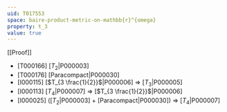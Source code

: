 ```yaml
---
uid: T017553
space: baire-product-metric-on-mathbb{r}^{omega}
property: t_3
value: true
---
```

[[Proof]]

* [T000166] [$T_2$|P000003]
* [T000176] [Paracompact|P000030]
* [I000115] [$T_{3 \frac{1}{2}}$|P000006] => [$T_3$|P000005]
* [I000113] [$T_4$|P000007] => [$T_{3 \frac{1}{2}}$|P000006]
* [I000025] ([$T_2$|P000003] + [Paracompact|P000030]) => [$T_4$|P000007]

